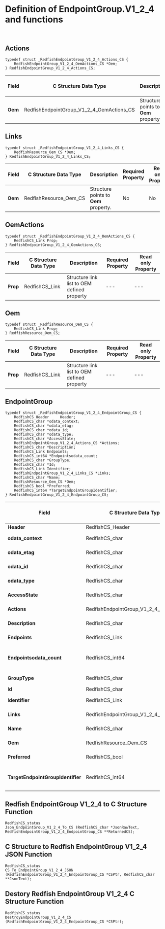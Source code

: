 # Definition of EndpointGroup.V1_2_4 and functions<br><br>

## Actions
    typedef struct _RedfishEndpointGroup_V1_2_4_Actions_CS {
        RedfishEndpointGroup_V1_2_4_OemActions_CS *Oem;
    } RedfishEndpointGroup_V1_2_4_Actions_CS;

|Field |C Structure Data Type|Description |Required Property|Read only Property
| ---  | --- | --- | --- | ---
|**Oem**|RedfishEndpointGroup_V1_2_4_OemActions_CS| Structure points to **Oem** property.| No| No


## Links
    typedef struct _RedfishEndpointGroup_V1_2_4_Links_CS {
        RedfishResource_Oem_CS *Oem;
    } RedfishEndpointGroup_V1_2_4_Links_CS;

|Field |C Structure Data Type|Description |Required Property|Read only Property
| ---  | --- | --- | --- | ---
|**Oem**|RedfishResource_Oem_CS| Structure points to **Oem** property.| No| No


## OemActions
    typedef struct _RedfishEndpointGroup_V1_2_4_OemActions_CS {
        RedfishCS_Link Prop;
    } RedfishEndpointGroup_V1_2_4_OemActions_CS;

|Field |C Structure Data Type|Description |Required Property|Read only Property
| ---  | --- | --- | --- | ---
|**Prop**|RedfishCS_Link| Structure link list to OEM defined property| ---| ---


## Oem
    typedef struct _RedfishResource_Oem_CS {
        RedfishCS_Link Prop;
    } RedfishResource_Oem_CS;

|Field |C Structure Data Type|Description |Required Property|Read only Property
| ---  | --- | --- | --- | ---
|**Prop**|RedfishCS_Link| Structure link list to OEM defined property| ---| ---


## EndpointGroup
    typedef struct _RedfishEndpointGroup_V1_2_4_EndpointGroup_CS {
        RedfishCS_Header     Header;
        RedfishCS_char *odata_context;
        RedfishCS_char *odata_etag;
        RedfishCS_char *odata_id;
        RedfishCS_char *odata_type;
        RedfishCS_char *AccessState;
        RedfishEndpointGroup_V1_2_4_Actions_CS *Actions;
        RedfishCS_char *Description;
        RedfishCS_Link Endpoints;
        RedfishCS_int64 *Endpointsodata_count;
        RedfishCS_char *GroupType;
        RedfishCS_char *Id;
        RedfishCS_Link Identifier;
        RedfishEndpointGroup_V1_2_4_Links_CS *Links;
        RedfishCS_char *Name;
        RedfishResource_Oem_CS *Oem;
        RedfishCS_bool *Preferred;
        RedfishCS_int64 *TargetEndpointGroupIdentifier;
    } RedfishEndpointGroup_V1_2_4_EndpointGroup_CS;

|Field |C Structure Data Type|Description |Required Property|Read only Property
| ---  | --- | --- | --- | ---
|**Header**|RedfishCS_Header|Redfish C structure header|---|---
|**odata_context**|RedfishCS_char| String pointer to **@odata.context** property.| No| No
|**odata_etag**|RedfishCS_char| String pointer to **@odata.etag** property.| No| No
|**odata_id**|RedfishCS_char| String pointer to **@odata.id** property.| Yes| No
|**odata_type**|RedfishCS_char| String pointer to **@odata.type** property.| Yes| No
|**AccessState**|RedfishCS_char| String pointer to **AccessState** property.| No| No
|**Actions**|RedfishEndpointGroup_V1_2_4_Actions_CS| Structure points to **Actions** property.| No| No
|**Description**|RedfishCS_char| String pointer to **Description** property.| No| Yes
|**Endpoints**|RedfishCS_Link| Structure link list to **Endpoints** property.| No| No
|**Endpointsodata_count**|RedfishCS_int64| 64-bit long long interger pointer to **Endpoints@odata.count** property.| No| No
|**GroupType**|RedfishCS_char| String pointer to **GroupType** property.| No| No
|**Id**|RedfishCS_char| String pointer to **Id** property.| Yes| Yes
|**Identifier**|RedfishCS_Link| Structure link list to **Identifier** property.| No| No
|**Links**|RedfishEndpointGroup_V1_2_4_Links_CS| Structure points to **Links** property.| No| No
|**Name**|RedfishCS_char| String pointer to **Name** property.| Yes| Yes
|**Oem**|RedfishResource_Oem_CS| Structure points to **Oem** property.| No| No
|**Preferred**|RedfishCS_bool| Boolean pointer to **Preferred** property.| No| No
|**TargetEndpointGroupIdentifier**|RedfishCS_int64| 64-bit long long interger pointer to **TargetEndpointGroupIdentifier** property.| No| No
## Redfish EndpointGroup V1_2_4 to C Structure Function
    RedfishCS_status
    Json_EndpointGroup_V1_2_4_To_CS (RedfishCS_char *JsonRawText, RedfishEndpointGroup_V1_2_4_EndpointGroup_CS **ReturnedCS);

## C Structure to Redfish EndpointGroup V1_2_4 JSON Function
    RedfishCS_status
    CS_To_EndpointGroup_V1_2_4_JSON (RedfishEndpointGroup_V1_2_4_EndpointGroup_CS *CSPtr, RedfishCS_char **JsonText);

## Destory Redfish EndpointGroup V1_2_4 C Structure Function
    RedfishCS_status
    DestroyEndpointGroup_V1_2_4_CS (RedfishEndpointGroup_V1_2_4_EndpointGroup_CS *CSPtr);

